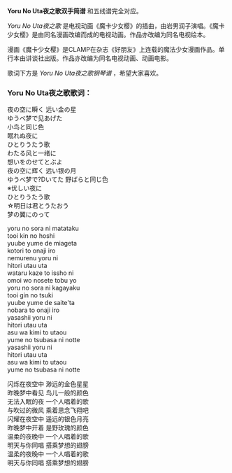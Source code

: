 

**Yoru No Uta夜之歌双手简谱** 和五线谱完全对应。

_Yoru No Uta夜之歌_ 是电视动画《魔卡少女樱》的插曲，由岩男润子演唱。《魔卡少女樱》是由同名漫画改编而成的电视动画。作品亦改编为同名电视绘本。

漫画《魔卡少女樱》是CLAMP在杂志《好朋友》上连载的魔法少女漫画作品。单行本由讲谈社出版。作品亦改编为同名电视动画、动画电影。

歌词下方是 _Yoru No Uta夜之歌钢琴谱_ ，希望大家喜欢。

### Yoru No Uta夜之歌歌词：

夜の空に瞬く 远い金の星  
ゆうべ梦で见あげた  
小鸟と同じ色  
眠れぬ夜に  
ひとりうたう歌  
わたる风と一绪に  
想いをのせてとぶよ  
夜の空に辉く 远い银の月  
ゆうべ梦で?Dいてた 野ばらと同じ色  
※优しい夜に  
ひとりうたう歌  
☆明日は君とうたおう  
梦の翼にのって  
  
yoru no sora ni matataku  
tooi kin no hoshi  
yuube yume de miageta  
kotori to onaji iro  
nemurenu yoru ni  
hitori utau uta  
wataru kaze to issho ni  
omoi wo nosete tobu yo  
yoru no sora ni kagayaku  
tooi gin no tsuki  
yuube yume de saite'ta  
nobara to onaji iro  
yasashii yoru ni  
hitori utau uta  
asu wa kimi to utaou  
yume no tsubasa ni notte  
yasashii yoru ni  
hitori utau uta  
asu wa kimi to utaou  
yume no tsubasa ni notte  
  
闪烁在夜空中 渺远的金色星星  
昨晚梦中看见 鸟儿一般的颜色  
无法入眠的夜 一个人唱着的歌  
与吹过的微风 乘着思念飞翔吧  
闪耀在夜空中 遥远的银色月亮  
昨晚梦中开着 是野玫瑰的颜色  
温柔的夜晚中 一个人唱着的歌  
明天与你同唱 搭乘梦想的翅膀  
温柔的夜晚中 一个人唱着的歌  
明天与你同唱 搭乘梦想的翅膀

